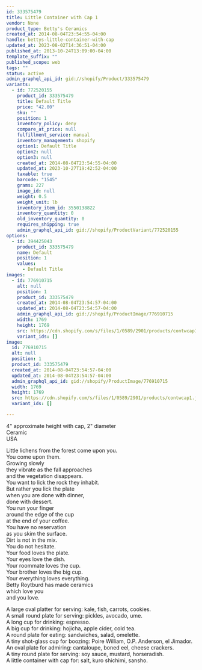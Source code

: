 ```yaml
---
id: 333575479
title: Little Container with Cap 1
vendor: None
product_type: Betty's Ceramics
created_at: 2014-08-04T23:54:55-04:00
handle: bettys-little-container-with-cap
updated_at: 2023-08-02T14:36:51-04:00
published_at: 2013-10-24T13:09:00-04:00
template_suffix: ""
published_scope: web
tags: ""
status: active
admin_graphql_api_id: gid://shopify/Product/333575479
variants:
  - id: 772520155
    product_id: 333575479
    title: Default Title
    price: "42.00"
    sku: ""
    position: 1
    inventory_policy: deny
    compare_at_price: null
    fulfillment_service: manual
    inventory_management: shopify
    option1: Default Title
    option2: null
    option3: null
    created_at: 2014-08-04T23:54:55-04:00
    updated_at: 2023-10-27T19:42:52-04:00
    taxable: true
    barcode: "1545"
    grams: 227
    image_id: null
    weight: 0.5
    weight_unit: lb
    inventory_item_id: 3550138822
    inventory_quantity: 0
    old_inventory_quantity: 0
    requires_shipping: true
    admin_graphql_api_id: gid://shopify/ProductVariant/772520155
options:
  - id: 394425043
    product_id: 333575479
    name: Default
    position: 1
    values:
      - Default Title
images:
  - id: 776910715
    alt: null
    position: 1
    product_id: 333575479
    created_at: 2014-08-04T23:54:57-04:00
    updated_at: 2014-08-04T23:54:57-04:00
    admin_graphql_api_id: gid://shopify/ProductImage/776910715
    width: 1769
    height: 1769
    src: https://cdn.shopify.com/s/files/1/0589/2901/products/contwcap1.jpeg?v=1407210897
    variant_ids: []
image:
  id: 776910715
  alt: null
  position: 1
  product_id: 333575479
  created_at: 2014-08-04T23:54:57-04:00
  updated_at: 2014-08-04T23:54:57-04:00
  admin_graphql_api_id: gid://shopify/ProductImage/776910715
  width: 1769
  height: 1769
  src: https://cdn.shopify.com/s/files/1/0589/2901/products/contwcap1.jpeg?v=1407210897
  variant_ids: []

---
```


4" approximate height with cap, 2" diameter  
Ceramic   
USA

Little lichens from the forest come upon you.  
You come upon them.  
Growing slowly  
they vibrate as the fall approaches  
and the vegetation disappears.  
You want to lick the rock they inhabit.  
But rather you lick the plate  
when you are done with dinner,  
done with dessert.  
You run your finger  
around the edge of the cup  
at the end of your coffee.  
You have no reservation  
as you skim the surface.  
Dirt is not in the mix.  
You do not hesitate.  
Your food loves the plate.  
Your eyes love the dish.  
Your roommate loves the cup.  
Your brother loves the big cup.  
Your everything loves everything.  
Betty Roytburd has made ceramics  
which love you  
and you love.  
  
A large oval platter for serving: kale, fish, carrots, cookies.  
A small round plate for serving: pickles, avocado, ume.  
A long cup for drinking: espresso.  
A big cup for drinking: hojicha, apple cider, cold tea.  
A round plate for eating: sandwiches, salad, omelette.  
A tiny shot-glass cup for boozing: Poire William, O.P. Anderson, el Jimador.  
An oval plate for admiring: cantaloupe, boned eel, cheese crackers.  
A tiny round plate for serving: soy sauce, mustard, horseradish.  
A little container with cap for: salt, kuro shichimi, sansho.